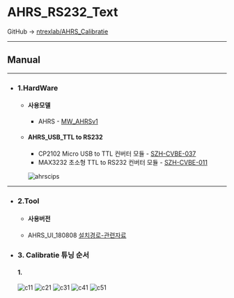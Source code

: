 # AHRS_RS232_Text
GitHub -> [ntrexlab/AHRS_Calibratie](https://github.com/ntrexlab/AHRS_Calibratie)
***
## **Manual**
***
* ### 1.HardWare
    * #### 사용모델
         - AHRS - [MW_AHRSv1](http://www.devicemart.co.kr/goods/view?no=1310790)
        
    * #### AHRS_USB_TTL to RS232
         - CP2102 Micro USB to TTL 컨버터 모듈 - [SZH-CVBE-037](http://www.devicemart.co.kr/goods/view?no=1326839)
         - MAX3232 초소형 TTL to RS232 컨버터 모듈 - [SZH-CVBE-011](http://www.devicemart.co.kr/goods/view?no=1324909)

      ![ahrscips](https://user-images.githubusercontent.com/85467544/121143026-8c926580-c877-11eb-988e-d54908e76921.png)


***
* ### 2.Tool
    * #### 사용버전
    - AHRS_UI_180808 [설치경로-관련자료](http://www.devicemart.co.kr/goods/view?no=1310790#goods_file)

* ### 3. Calibratie 튜닝 순서    
    #### 1. 
    ![c11](https://user-images.githubusercontent.com/85467544/121115658-5b526f00-c850-11eb-9829-354e7563ae70.png)
    ![c21](https://user-images.githubusercontent.com/85467544/121115669-5e4d5f80-c850-11eb-9ce7-2a2808b27ada.png)
    ![c31](https://user-images.githubusercontent.com/85467544/121115674-60172300-c850-11eb-9b54-b31c011fec23.png)
    ![c41](https://user-images.githubusercontent.com/85467544/121115678-61485000-c850-11eb-9b42-d1e9c1cf69ff.png)
    ![c51](https://user-images.githubusercontent.com/85467544/121115685-63121380-c850-11eb-8326-062c7a2ba574.png)
